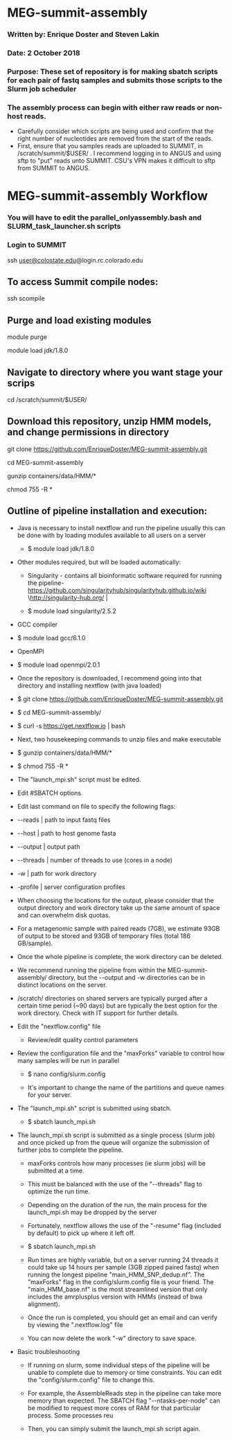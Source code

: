 # MEG-summit-assembly
### Written by:	 Enrique Doster and Steven Lakin
### Date:		     2 October 2018
### Purpose: 	   These set of repository is for making sbatch scripts for each pair of fastq samples and submits those scripts to the Slurm job scheduler

### The assembly process can begin with either raw reads or non-host reads.
- Carefully consider which scripts are being used and confirm that the right number of nucleotides are removed from the start of the reads. 
- First, ensure that you samples reads are uploaded to SUMMIT, in /scratch/summit/$USER/ . I recommend logging in to ANGUS and using sftp to "put" reads unto SUMMIT. CSU's VPN makes it difficult to sftp from SUMMIT to ANGUS.

# MEG-summit-assembly Workflow
### You will have to edit the parallel_onlyassembly.bash and SLURM_task_launcher.sh scripts
### Login to SUMMIT
ssh user@colostate.edu@login.rc.colorado.edu

## To access Summit compile nodes:

ssh scompile

## Purge and load existing modules
module purge

module load jdk/1.8.0

## Navigate to directory where you want stage your scrips
cd /scratch/summit/$USER/

## Download this repository, unzip HMM models, and change permissions in directory
git clone https://github.com/EnriqueDoster/MEG-summit-assembly.git

cd MEG-summit-assembly

gunzip containers/data/HMM/*

chmod 755 -R *

## Outline of pipeline installation and execution:

- Java is necessary to install nextflow and run the pipeline
usually this can be done with by loading modules available to all users on a server

  - $ module load jdk/1.8.0

- Other modules required, but will be loaded automatically:

  - Singularity - contains all bioinformatic software required for running the pipeline- https://github.com/singularityhub/singularityhub.github.io/wiki \http://singularity-hub.org/ | 
  
  - $ module load singularity/2.5.2
 
 - GCC compiler

  - $ module load gcc/6.1.0

 - OpenMPI

  - $ module load openmpi/2.0.1

 - Once the repository is downloaded, I recommend going into that directory and installing nextflow (with java loaded)

  - $ git clone https://github.com/EnriqueDoster/MEG-summit-assembly.git

  - $ cd MEG-summit-assembly/

  - $ curl -s https://get.nextflow.io | bash

 - Next, two housekeeping commands to unzip files and make executable

  - $ gunzip containers/data/HMM/*

  - $ chmod 755 -R *

 - The "launch_mpi.sh" script must be edited.
 
  - Edit #SBATCH options

  - Edit last command on file to specify the following flags:
 
   - --reads | path to input fastq files

   - --host | path to host genome fasta

   - --output | output path

   - --threads | number of threads to use (cores in a node)

   - -w | path for work directory

   - -profile | server configuration profiles

  - When choosing the locations for the output, please consider that the output directory and work directory take up the same amount of space and can overwhelm disk quotas. 

   - For a metagenomic sample with paired reads (7GB), we estimate 93GB of output to be stored and 93GB of temporary files (total 186 GB/sample).

   - Once the whole pipeline is complete, the work directory can be deleted. 

   - We recommend running the pipeline from within the MEG-summit-assembly/ directory, but the --output and -w directories can be in distinct locations on the server. 

   - /scratch/ directories on shared servers are typically purged after a certain time period (~90 days) but are typically the best option for the work directory. Check with IT support for further details.

 - Edit the "nextflow.config" file
 
   - Review/edit quality control parameters
 
 - Review the configuration file and the "maxForks" variable to control how many samples will be run in parallel

   - $ nano  config/slurm.config

   - It's important to change the name of the partitions and queue names for your server.

 - The "launch_mpi.sh" script is submitted using sbatch.

   - $ sbatch launch_mpi.sh

 - The launch_mpi.sh script is submitted as a single process (slurm job) and once picked up from the queue will organize the submission of further jobs to complete the pipeline. 

   - maxForks controls how many processes (ie slurm jobs) will be submitted at a time.

   - This must be balanced with the use of the "--threads" flag to optimize the run time. 
 
   - Depending on the duration of the run, the main process for the launch_mpi.sh may be dropped by the server

    - Fortunately, nextflow allows the use of the "-resume" flag (included by default) to pick up where it left off. 

    - $ sbatch launch_mpi.sh
   - Run times are highly variable, but on a server running 24 threads it could take up 14 hours per sample (3GB zipped paired fastq) when running the longest pipeline "main_HMM_SNP_dedup.nf". The "maxForks" flag in the config/slurm.config file is your friend. The "main_HMM_base.nf" is the most streamlined version that only includes the amrplusplus version with HMMs (instead of bwa alignment).

   - Once the run is completed, you should get an email and can verify by viewing the ".nextflow.log" file

   - You can now delete the work "-w"  directory to save space. 

- Basic troubleshooting

   - If running on slurm, some individual steps of the pipeline will be unable to complete due to memory or time constraints. You can edit the "config/slurm.config" file to change this.
    - For example, the AssembleReads step in the pipeline can take more memory than expected. The SBATCH flag "--ntasks-per-node" can be modified to request more cores of RAM for that particular process. Some processes reu

    - Then, you can simply submit the launch_mpi.sh script again.

